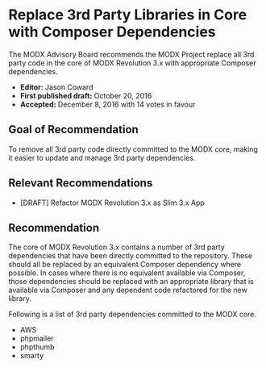 # Replace 3rd Party Libraries in Core with Composer Dependencies

The MODX Advisory Board recommends the MODX Project replace all 3rd party code in the core of MODX Revolution 3.x with appropriate Composer dependencies.

* **Editor:** Jason Coward
* **First published draft:** October 20, 2016
* **Accepted:** December 8, 2016 with 14 votes in favour


## Goal of Recommendation

To remove all 3rd party code directly committed to the MODX core, making it easier to update and manage 3rd party dependencies.


## Relevant Recommendations

 * [DRAFT] Refactor MODX Revolution 3.x as Slim 3.x App


## Recommendation

The core of MODX Revolution 3.x contains a number of 3rd party dependencies that have been directly committed to the repository. These should all be replaced by an equivalent Composer dependency where possible. In cases where there is no equivalent available via Composer, those dependencies should be replaced with an appropriate library that is available via Composer and any dependent code refactored for the new library.

Following is a list of 3rd party dependencies committed to the MODX core.

* AWS
* phpmailer
* phpthumb
* smarty
